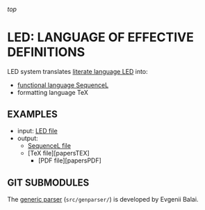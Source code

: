 <h6>top

# LED: LANGUAGE OF EFFECTIVE DEFINITIONS
LED system translates [literate language LED][linkLED] into:
- [functional language SequenceL][linkSL]
- formatting language TeX

## EXAMPLES
- input: [LED file][tttLED]
- output:
  - [SequenceL file][tttSL]
  - [TeX file][papersTEX]
    - [PDF file][papersPDF]

## GIT SUBMODULES
The [generic parser][genparser] (`src/genparser/`)
is developed by Evgenii Balai.

[tttLED]:
https://github.com/vuphan314/LED/blob/master/examples/tictactoe.led
[tttSL]:
https://github.com/vuphan314/LED/blob/master/examples/tictactoe.sl
[tttTEX]:
https://github.com/vuphan314/LED/blob/master/examples/tictactoe.tex
[tttPDF]:
https://github.com/vuphan314/LED/blob/master/examples/tictactoe.pdf

[linkLED]:
https://docs.google.com/document/d/1xj5VUX6l9NYXQFuT-gVksSMwx5ovuQFkGymcgoZBagc/edit
[linkSL]:
http://texasmulticore.com/wp-content/uploads/2016/07/SequenceL-Language-Reference.pdf

[genparser]:
https://github.com/iensen/genparser
